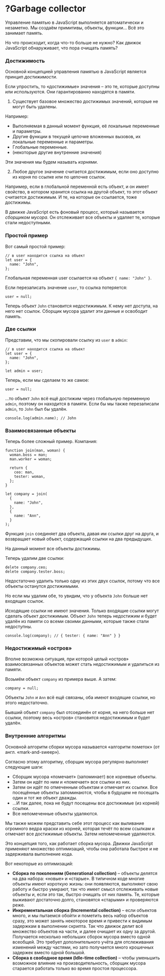 # ?Garbage collector

Управление памятью в JavaScript выполняется автоматически и незаметно. Мы создаём примитивы, объекты, функции… Всё это занимает память.

Но что происходит, когда что-то больше не нужно? Как движок JavaScript обнаруживает, что пора очищать память?

### Достижимость

Основной концепцией управления памятью в JavaScript является принцип _достижимости_.

Если упростить, то «достижимые» значения – это те, которые доступны или используются. Они гарантированно находятся в памяти.

1. Существует базовое множество достижимых значений, которые не могут быть удалены.

Например:

* Выполняемая в данный момент функция, её локальные переменные и параметры.
* Другие функции в текущей цепочке вложенных вызовов, их локальные переменные и параметры.
* Глобальные переменные.
* (некоторые другие внутренние значения)

Эти значения мы будем называть _корнями_.

2. Любое другое значение считается достижимым, если оно доступно из корня по ссылке или по цепочке ссылок.

Например, если в глобальной переменной есть объект, и он имеет свойство, в котором хранится ссылка на другой объект, то этот объект считается достижимым. И те, на которые он ссылается, тоже достижимы.

В движке JavaScript есть фоновый процесс, который называется _сборщиком мусора_. Он отслеживает все объекты и удаляет те, которые стали недоступными.

### Простой пример

Вот самый простой пример:

~~~
// в user находится ссылка на объект
let user = {
  name: "John",
};
~~~

Глобальная переменная user ссылается на объект `{ name: "John" }`.

Если перезаписать значение `user`, то ссылка потеряется:

~~~
user = null;
~~~

Теперь объект `John` становится недостижимым. К нему нет доступа, на него нет ссылок. Сборщик мусора удалит эти данные и освободит память.

### Две ссылки

Представим, что мы скопировали ссылку из `user` в `admin`:

~~~
// в user находится ссылка на объект
let user = {
  name: "John",
};

let admin = user;
~~~

Теперь, если мы сделаем то же самое:

~~~
user = null;
~~~

…то объект `John` всё ещё достижим через глобальную переменную `admin`, поэтому он находится в памяти. Если бы мы также перезаписали `admin`, то `John` был бы удалён.

~~~
console.log(admin.name); // John
~~~

### Взаимосвязанные объекты

Теперь более сложный пример. Компания:

~~~
function join(man, woman) {
  woman.boss = man;
  man.worker = woman;

  return {
    ceo: man,
    tester: woman,
  };
}

let company = join(
  {
    name: "John",
  },
  {
    name: "Ann",
  }
);
~~~

Функция `join` соединяет два объекта, давая им ссылки друг на друга, и возвращает новый объект, содержащий ссылки на два предыдущих.

На данный момент все объекты достижимы.

Теперь удалим две ссылки:

~~~
delete company.ceo;
delete company.tester.boss;
~~~

Недостаточно удалить только одну из этих двух ссылок, потому что все объекты останутся достижимыми.

Но если мы удалим обе, то увидим, что у объекта `John` больше нет входящих ссылок.

Исходящие ссылки не имеют значения. Только входящие ссылки могут сделать объект достижимым. Объект `John` теперь недостижим и будет удалён из памяти со всеми своими данными, которые также стали недоступны.

~~~
console.log(company); // { tester: { name: "Ann" } }
~~~

### Недостижимый «остров»

Вполне возможна ситуация, при которой целый «остров» взаимосвязанных объектов может стать недостижимым и удалиться из памяти.

Возьмём объект `company` из примера выше. А затем:

~~~
company = null;
~~~

Объекты `John` и `Ann` всё ещё связаны, оба имеют входящие ссылки, но этого недостаточно.

Бывший объект `company` был отсоединён от корня, на него больше нет ссылки, поэтому весь «остров» становится недостижимым и будет удалён.

### Внутренние алгоритмы

Основной алгоритм сборки мусора называется «алгоритм пометок» (от англ. «mark-and-sweep»).

Согласно этому алгоритму, сборщик мусора регулярно выполняет следующие шаги:

* Сборщик мусора «помечает» (запоминает) все корневые объекты.
* Затем он идёт по ним и «помечает» все ссылки из них.
* Затем он идёт по отмеченным объектам и отмечает их ссылки. Все посещённые объекты запоминаются, чтобы в будущем не посещать один и тот же объект дважды.
* …И так далее, пока не будут посещены все достижимые (из корней) ссылки.
* Все непомеченные объекты удаляются.

Мы также можем представить себе этот процесс как выливание огромного ведра краски из корней, которая течёт по всем ссылкам и отмечает все достижимые объекты. Затем непомеченные удаляются.

Это концепция того, как работает сборка мусора. Движки JavaScript применяют множество оптимизаций, чтобы она работала быстрее и не задерживала выполнение кода.

Вот некоторые из оптимизаций:

* __Сборка по поколениям (Generational collection)__ – объекты делятся на два набора: «новые» и «старые». В типичном коде многие объекты имеют короткую жизнь: они появляются, выполняют свою работу и быстро умирают, так что имеет смысл отслеживать новые объекты и, если это так, быстро очищать от них память. Те, которые выживают достаточно долго, становятся «старыми» и проверяются реже.
* __Инкрементальная сборка (Incremental collection)__ – если объектов много, и мы пытаемся обойти и пометить весь набор объектов сразу, это может занять некоторое время и привести к видимым задержкам в выполнении скрипта. Так что движок делит всё множество объектов на части, и далее очищает их одну за другой. Получается несколько небольших сборок мусора вместо одной всеобщей. Это требует дополнительного учёта для отслеживания изменений между частями, но зато получается много крошечных задержек вместо одной большой.
* __Сборка в свободное время (Idle-time collection)__ – чтобы уменьшить возможное влияние на производительность, сборщик мусора старается работать только во время простоя процессора.
